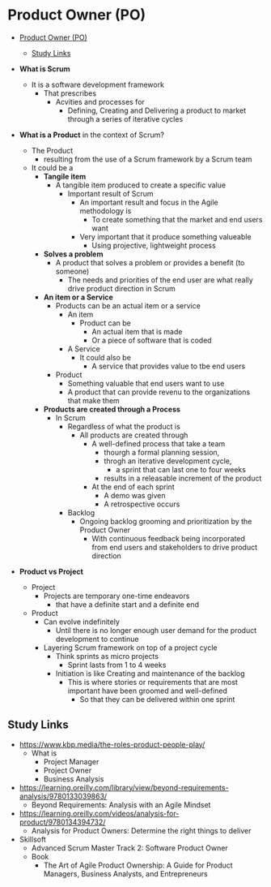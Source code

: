 # Product Owner (PO)

- [Product Owner (PO)](#product-owner-po)
  - [Study Links](#study-links)

- **What is Scrum**
  - It is a software development framework
    - That prescribes
      - Acvities and processes for
        - Defining, Creating and Delivering a product to market through a series of iterative cycles
- **What is a Product** in the context of Scrum?
  - The Product
    - resulting from the use of a Scrum framework by a Scrum team
  - It could be a
    - **Tangile item**
      - A tangible item produced to create a specific value
        - Important result of Scrum
          - An important result and focus in the Agile methodology is
            - To create something that the market and end users want
          - Very important that it produce something valueable
            - Using projective, lightweight process
    - **Solves a problem**
      - A product that solves a problem or provides a benefit (to someone)
        - The needs and priorities of the end user are what really drive product direction in Scrum
    - **An item or a Service**
      - Products can be an actual item or a service
        - An item
          - Product can be
            - An actual item that is made
            - Or a piece of software that is coded
        - A Service
          - It could also be
            - A service that provides value to tbe end users
      - Product
        - Something valuable that end users want to use
        - A product that can provide revenu to the organizations that make them
    - **Products are created through a Process**
      - In Scrum
        - Regardless of what the product is
          - All products are created through
            - A well-defined process that take a team
              - thourgh a formal planning session,
              - throgh an iterative development cycle,
                - a sprint that can last one to four weeks
              - results in a releasable increment of the product
            - At the end of each sprint
              - A demo was given
              - A retrospective occurs
        - Backlog
          - Ongoing backlog grooming and prioritization by the Product Owner
            - With continuous feedback being incorporated from end users and stakeholders to drive product direction
- **Product vs Project**
  - Project
    - Projects are temporary one-time endeavors
      - that have a definite start and a definite end
  - Product
    - Can evolve indefinitely
      - Until there is no longer enough user demand for the product development to continue
    - Layering Scrum framework on top of a project cycle
      - Think sprints as micro projects
        - Sprint lasts from 1 to 4 weeks
      - Initiation is like Creating and maintenance of the backlog
        - This is where stories or requirements that are most important have been groomed and well-defined
          - So that they can be delivered within one sprint

## Study Links

- <https://www.kbp.media/the-roles-product-people-play/>
  - What is
    - Project Manager
    - Project Owner
    - Business Analysis
- <https://learning.oreilly.com/library/view/beyond-requirements-analysis/9780133039863/>
  - Beyond Requirements: Analysis with an Agile Mindset
- <https://learning.oreilly.com/videos/analysis-for-product/9780134394732/>
  - Analysis for Product Owners: Determine the right things to deliver
- Skillsoft
  - Advanced Scrum Master Track 2: Software Product Owner
  - Book
    - The Art of Agile Product Ownership: A Guide for Product Managers, Business Analysts, and Entrepreneurs
